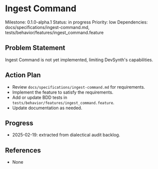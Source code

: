 # Ingest Command
Milestone: 0.1.0-alpha.1
Status: in progress
Priority: low
Dependencies: docs/specifications/ingest-command.md, tests/behavior/features/ingest_command.feature

## Problem Statement
Ingest Command is not yet implemented, limiting DevSynth's capabilities.


## Action Plan
- Review `docs/specifications/ingest-command.md` for requirements.
- Implement the feature to satisfy the requirements.
- Add or update BDD tests in `tests/behavior/features/ingest_command.feature`.
- Update documentation as needed.

## Progress
- 2025-02-19: extracted from dialectical audit backlog.

## References
- None
